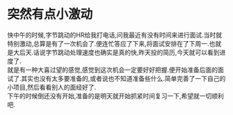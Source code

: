 # 突然有点小激动

快中午的时候,字节跳动的HR给我打电话,问我最近有没有时间来进行面试.当时就特别激动,总算是有了一次机会了.便连忙答应了下来,将面试安排在了下周一.也就是大后天.话说字节跳动处理速度也确实是真的快,昨天投的简历,今天就可以看到进度了.  
就是有一种大喜过望的感觉,感觉到这次机会一定要好好把握.便开始准备后面的面试了.其实也没有太多要准备的,或者说也不知道准备些什么.简单完善了一下自己的小项目,然后看看别人的面经好了.  
下午的时候倒还没有开始,准备的是明天就开始抓紧时间复习一下,希望就一切顺利吧.
